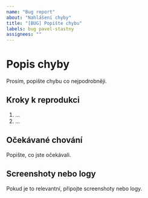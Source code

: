 ```yaml
---
name: "Bug report"
about: "Nahlášení chyby"
title: "[BUG] Popište chybu"
labels: bug pavel-stastny
assignees: ""
---
```


# Popis chyby

Prosím, popište chybu co nejpodrobněji.

## Kroky k reprodukci
1. ...
2. ...

## Očekávané chování
Popište, co jste očekávali.

## Screenshoty nebo logy
Pokud je to relevantní, připojte screenshoty nebo logy.
